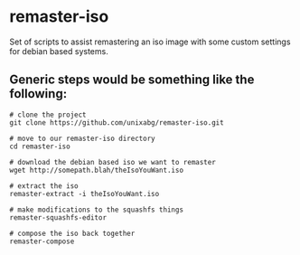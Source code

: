# remaster-iso
Set of scripts to assist remastering an iso image with some custom settings for debian based systems.

## Generic steps would be something like the following:

    # clone the project
    git clone https://github.com/unixabg/remaster-iso.git

    # move to our remaster-iso directory
    cd remaster-iso

    # download the debian based iso we want to remaster
    wget http://somepath.blah/theIsoYouWant.iso

    # extract the iso
    remaster-extract -i theIsoYouWant.iso

    # make modifications to the squashfs things
    remaster-squashfs-editor

    # compose the iso back together
    remaster-compose
